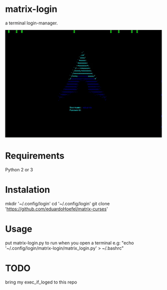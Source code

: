 matrix-login
=============

a terminal login-manager.

![DEMO](demo.gif)

# Requirements
Python 2 or 3

# Instalation
mkdir '~/.config/login'
cd '~/.config/login'
git clone 'https://github.com/eduardoHoefel/matrix-curses'

# Usage
put matrix-login.py to run when you open a terminal
e.g: "echo '~/.config/login/matrix-login/matrix_login.py' > ~/.bashrc"

# TODO
bring my exec_if_loged to this repo

